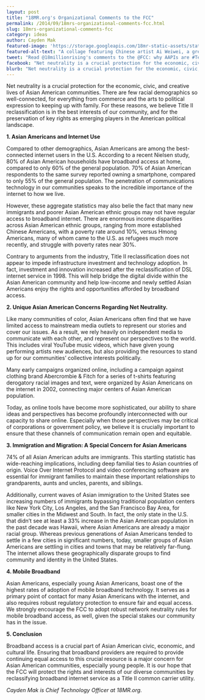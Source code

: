 ```yaml
---
layout: post
title: "18MR.org's Organizational Comments to the FCC"
permalink: /2014/09/18mrs-organizational-comments-fcc.html
slug: 18mrs-organizational-comments-fcc
category: ideas
author: Cayden Mak
featured-image: 'https://storage.googleapis.com/18mr-static-assets/static/images/featured/2014-09-14-18mrs-organizational-comments-fcc.jpg'
featured-alt-text: "A collage featuring Chinese artist Ai Weiwei, a green tank with the text 'Ferguson 2014', protestors in the streets, and a drawing of a Black man with his hands up is overlayed with the text 'But the internet is like a tree that is growing. The people will always have the last word - even if someone has a very weak, quiet voice. Such power will collapse because of a whisper.' - Ai Weiwei. 'Protect the internet. #Fight4NetRights'"
tweet: "Read @18millionrising's comments to the @FCC: why AAPIs are #TeamInternet."
facebook: "Net neutrality is a crucial protection for the economic, civic, and creative lives of Asian American communities. There are few racial demographics so well-connected, for everything from commerce and the arts to political expression to keeping up with family. For these reasons, we believe Title II reclassification is in the best interests of our community, and for the preservation of key rights as emerging players in the American political landscape."
blurb: "Net neutrality is a crucial protection for the economic, civic, and creative lives of Asian American communities. There are few racial demographics so well-connected, for everything from commerce and the arts to political expression to keeping up with family. For these reasons, we believe Title II reclassification is in the best interests of our community, and for the preservation of key rights as emerging players in the American political landscape."
---
```


Net neutrality is a crucial protection for the economic, civic, and creative lives of Asian American communities. There are few racial demographics so well-connected, for everything from commerce and the arts to political expression to keeping up with family. For these reasons, we believe Title II reclassification is in the best interests of our community, and for the preservation of key rights as emerging players in the American political landscape.

__1. Asian Americans and Internet Use__

Compared to other demographics, Asian Americans are among the best-connected internet users in the U.S. According to a recent Nielsen study, 80% of Asian American households have broadband access at home, compared to only 60% of the general population. 70% of Asian American respondents to the same survey reported owning a smartphone, compared to only 55% of the general population. The penetration of communications technology in our communities speaks to the incredible importance of the internet to how we live.

However, these aggregate statistics may also belie the fact that many new immigrants and poorer Asian American ethnic groups may not have regular access to broadband internet. There are enormous income disparities across Asian American ethnic groups, ranging from more established Chinese Americans, with a poverty rate around 10%, versus Hmong Americans, many of whom came to the U.S. as refugees much more recently, and struggle with poverty rates near 30%.

Contrary to arguments from the industry, Title II reclassification does not appear to impede infrastructure investment and technology adoption. In fact, investment and innovation increased after the reclassification of DSL internet service in 1998. This will help bridge the digital divide within the Asian American community and help low-income and newly settled Asian Americans enjoy the rights and opportunities afforded by broadband access.

__2. Unique Asian American Concerns Regarding Net Neutrality.__

Like many communities of color, Asian Americans often find that we have limited access to mainstream media outlets to represent our stories and cover our issues. As a result, we rely heavily on independent media to communicate with each other, and represent our perspectives to the world. This includes viral YouTube music videos, which have given young performing artists new audiences, but also providing the resources to stand up for our communities’ collective interests politically.

Many early campaigns organized online, including a campaign against clothing brand Abercrombie & Fitch for a series of t-shirts featuring derogatory racial images and text, were organized by Asian Americans on the internet in 2002, connecting major centers of Asian American population.

Today, as online tools have become more sophisticated, our ability to share ideas and perspectives has become profoundly interconnected with our capacity to share online. Especially when those perspectives may be critical of corporations or government policy, we believe it is crucially important to ensure that these channels of communication remain open and equitable.

__3. Immigration and Migration: A Special Concern for Asian Americans__

74% of all Asian American adults are immigrants. This startling statistic has wide-reaching implications, including deep familial ties to Asian countries of origin. Voice Over Internet Protocol and video conferencing software are essential for immigrant families to maintain these important relationships to grandparents, aunts and uncles, parents, and siblings.

Additionally, current waves of Asian immigration to the United States see increasing numbers of immigrants bypassing traditional population centers like New York City, Los Angeles, and the San Francisco Bay Area, for smaller cities in the Midwest and South. In fact, the only state in the U.S. that didn’t see at least a 33% increase in the Asian American population in the past decade was Hawaii, where Asian Americans are already a major racial group. Whereas previous generations of Asian Americans tended to settle in a few cities in significant numbers, today, smaller groups of Asian Americans are settling in cities and towns that may be relatively far-flung. The internet allows these geographically disparate groups to find community and identity in the United States.

__4. Mobile Broadband__

Asian Americans, especially young Asian Americans, boast one of the highest rates of adoption of mobile broadband technology. It serves as a primary point of contact for many Asian Americans with the internet, and also requires robust regulatory protection to ensure fair and equal access. We strongly encourage the FCC to adopt robust network neutrality rules for mobile broadband access, as well, given the special stakes our community has in the issue.

__5. Conclusion__

Broadband access is a crucial part of Asian American civic, economic, and cultural life. Ensuring that broadband providers are required to provide continuing equal access to this crucial resource is a major concern for Asian American communities, especially young people. It is our hope that the FCC will protect the rights and interests of our diverse communities by reclassifying broadband internet service as a Title II common carrier utility.

_Cayden Mak is Chief Technology Officer at 18MR.org._